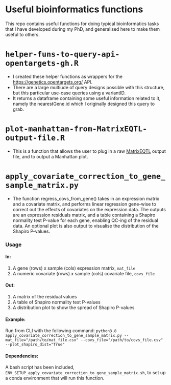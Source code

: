 # Useful bioinformatics functions

This repo contains useful functions for doing typical bioinformatics tasks that I have developed during my PhD, and generalised here to make them useful to others.  

# `helper-funs-to-query-api-opentargets-gh.R`  
  * I created these helper functions as wrappers for the https://genetics.opentargets.org/ API. 
  * There are a large multiude of query designs possible with this structure, but this particular use-case queries using a variantID.  
  * It returns a dataframe containing some useful information related to it, namely the nearestGene.id which I originally designed this query to grab.  
  
# `plot-manhattan-from-MatrixEQTL-output-file.R`  
  * This is a function that allows the user to plug in a raw [MatrixEQTL](http://www.bios.unc.edu/research/genomic_software/Matrix_eQTL/) output file, and to output a Manhattan plot.  
  
# `apply_covariate_correction_to_gene_sample_matrix.py`  
  * The function regress_covs_from_gene() takes in an expression matrix and a covariate matrix, and performs linear regression gene-wise to correct out the effects of covariates on the expression data. The outputs are an expression residuals matrix, and a table containing a Shapiro normality test P-value for each gene, enabling QC-ing of the residual data. An optional plot is also output to visualise the distribution of the Shapiro P-values.  

### Usage

#### In:  
1. A gene (rows) x sample (cols) expression matrix, `mat_file`  
2. A numeric covariate (rows) x sample (cols) covariate file, `covs_file`  

#### Out:  
1. A matrix of the residual values  
2. A table of Shapiro normality test P-values  
3. A distribution plot to show the spread of Shapiro P-values  

#### Example:  
Run from CLI with the following command: 
`python3.8 apply_covariate_correction_to_gene_sample_matrix.py --mat_file="/path/to/mat_file.csv" --covs_file="/path/to/covs_file.csv" --plot_shapiro_dist="True"`

#### Dependencies:  
A bash script has been included, `ENV_SETUP_apply_covariate_correction_to_gene_sample_matrix.sh`, to set up a conda environment that will run this function.  


  
